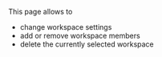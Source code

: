 This page allows to 

* change workspace settings
* add or remove workspace members 
* delete the currently selected workspace


